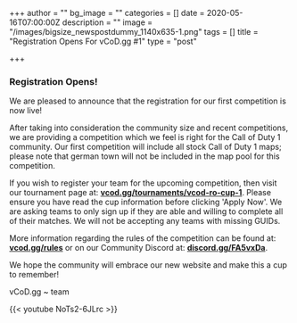 +++
author = ""
bg_image = ""
categories = []
date = 2020-05-16T07:00:00Z
description = ""
image = "/images/bigsize_newspostdummy_1140x635-1.png"
tags = []
title = "Registration Opens For vCoD.gg #1"
type = "post"

+++
### **Registration Opens!**

We are pleased to announce that the registration for our first competition is now live!

After taking into consideration the community size and recent competitions, we are providing a competition which we feel is right for the Call of Duty 1 community. Our first competition will include all stock Call of Duty 1 maps; please note that german town will not be included in the map pool for this competition.

If you wish to register your team for the upcoming competition, then visit our tournament page at: [**vcod.gg/tournaments/vcod-ro-cup-1**](https://www.vcod.gg/tournaments/vcod-ro-cup-1/ "https://www.vcod.gg/tournaments/vcod-ro-cup-1/"). Please ensure you have read the cup information before clicking 'Apply Now'. We are asking teams to only sign up if they are able and willing to complete all of their matches. We will not be accepting any teams with missing GUIDs.

More information regarding the rules of the competition can be found at: [**vcod.gg/rules**](https://www.vcod.gg/rules/ "https://www.vcod.gg/rules/") or on our Community Discord at: [**discord.gg/FA5vxDa**](https://discord.gg/FA5vxDa. "https://discord.gg/FA5vxDa.").

We hope the community will embrace our new website and make this a cup to remember!

vCoD.gg \~ team

{{< youtube NoTs2-6JLrc >}}
